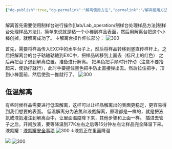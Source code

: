 ```yaml
---
{"dg-publish":true,"dg-permalink":"解离使用方法","permalink":"/解离使用方法/","dgShowLocalGraph":true}
---
```


解离首先需要使用制样台进行操作[[lab/Lab_operation/制样台处理样品方法\|制样台处理样品方法]]，简单来说就是粘一个小棒到样品表面，然后用解离台把这个小棒创掉，就解离成功了。
↓解离台操作伸长部分：
![300](/img/user/lab/素材/解离台.jpg)

首先，需要将样品传入EXC中的水平台子上，然后将样品转移到竖直传样杆上。之后把解离台的台子轱辘轱辘到EXC中，把样品转移到上面去（标尺上的红色）
之后再把台子退到解离位置，准备进行解离。
把黑色把手顺时针拧动（注意不要抬起来，使劲拧就行），此时手要握住黑色把手防止直接弹出去。然后拉住把手，顶到小棒面前，然后使劲一推就行了。
![300](/img/user/lab/素材/IMG_20230815_162132.jpg)
## 低温解离
有些时候样品需要进行低温解离，这样可以让样品解离出的表面更稳定，更容易得到我们想要的表面。
低温解离分为液氮和液氦解离，原理都是一样的，就是把液氮或液氦灌注到解离台中，让里面温度降下来，其他步骤和上面一样。
插进去管子之后，开闸放液，要等降温到77K左右之后等15分钟左右让样品完全降温下来。
液氮罐：[液氮罐安全事项](液氮罐安全事项.md)
![300](/img/user/lab/素材/IMG_20230815_162052.jpg)
↓液氦正在里面降温

![](/img/user/lab/素材/IMG_20230815_162058.jpg)
![300](/img/user/lab/素材/IMG_20230815_162201.jpg)